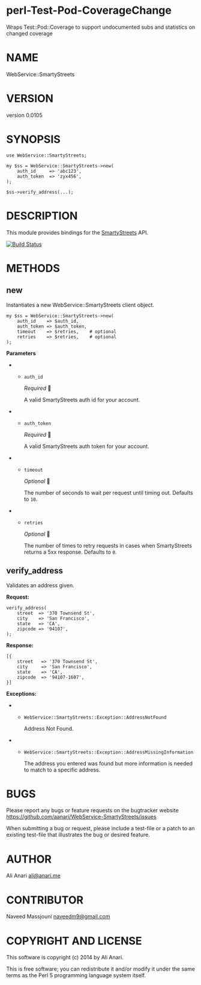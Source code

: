 # perl-Test-Pod-CoverageChange
Wraps Test::Pod::Coverage to support undocumented subs and statistics on changed coverage

# NAME

WebService::SmartyStreets

# VERSION

version 0.0105

# SYNOPSIS

    use WebService::SmartyStreets;

    my $ss = WebService::SmartyStreets->new(
        auth_id     => 'abc123',
        auth_token  => 'zyx456',
    );

    $ss->verify_address(...);

# DESCRIPTION

This module provides bindings for the
[SmartyStreets](http://smartystreets.com/products/liveaddress-api) API.

[![Build Status](https://travis-ci.org/aanari/WebService-SmartyStreets.svg?branch=master)](https://travis-ci.org/aanari/WebService-SmartyStreets)

# METHODS

## new

Instantiates a new WebService::SmartyStreets client object.

    my $ss = WebService::SmartyStreets->new(
        auth_id    => $auth_id,
        auth_token => $auth_token,
        timeout    => $retries,    # optional
        retries    => $retries,    # optional
    );

**Parameters**

- - `auth_id`

    _Required_
     

    A valid SmartyStreets auth id for your account.

- - `auth_token`

    _Required_
     

    A valid SmartyStreets auth token for your account.

- - `timeout`

    _Optional_
     

    The number of seconds to wait per request until timing out.  Defaults to `10`.

- - `retries`

    _Optional_
     

    The number of times to retry requests in cases when SmartyStreets returns a 5xx response.  Defaults to `0`.

## verify\_address

Validates an address given.

**Request:**

    verify_address(
        street  => '370 Townsend St',
        city    => 'San Francisco',
        state   => 'CA',
        zipcode => '94107',
    );

**Response:**

    [{
        street   => '370 Townsend St',
        city     => 'San Francisco',
        state    => 'CA',
        zipcode  => '94107-1607',
    }]

**Exceptions:**

- - `WebService::SmartyStreets::Exception::AddressNotFound`

    Address Not Found.

- - `WebService::SmartyStreets::Exception::AddressMissingInformation`

    The address you entered was found but more information is needed to match to a specific address.

# BUGS

Please report any bugs or feature requests on the bugtracker website
https://github.com/aanari/WebService-SmartyStreets/issues

When submitting a bug or request, please include a test-file or a
patch to an existing test-file that illustrates the bug or desired
feature.

# AUTHOR

Ali Anari <ali@anari.me>

# CONTRIBUTOR

Naveed Massjouni <naveedm9@gmail.com>

# COPYRIGHT AND LICENSE

This software is copyright (c) 2014 by Ali Anari.

This is free software; you can redistribute it and/or modify it under
the same terms as the Perl 5 programming language system itself.
